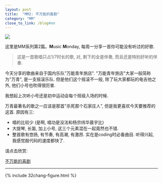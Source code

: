 ```yaml
---
layout: post
title:  "MM2: 不万能的喜剧"
category: "MM"
close_to_link: /blog#mm
---
```


<img src="https://s3-us-west-1.amazonaws.com/blog.zurassic.com/MM/MM2.png">

这里是MM系列第2篇。**M**usic **M**onday, 每周一分享一首你可能没有听过的好歌.

> 这是一首歌唱只占1/7时长的歌, 对, 剩下的全是伴奏, 而且还是特别好听的伴奏.

今天分享的歌曲来自于国内乐队"万能青年旅店". "万能青年旅店"大家一般简称为"万青", 是一支摇滚乐队. 但是他们这个摇滚不一般, 除了玩大家都玩的电吉他之外, 他们小号也吹得很厉害. 

我想起上次听小号还是初中运动会每个班级入场的时候. 

万青最著名的歌之一应该是那首"杀死那个石家庄人", 但是我更喜欢今天要推荐的这首. 原因有三:

- 唱的比较少 (是啊, 唱功是没法和杨宗纬华晨宇比) 
- 大提琴, 长笛, 加上小号, 这三个元素混在一起竟然也不错.
- 整首歌有悠扬, 有节奏, 有高潮, 有激昂. 实在是coding时必备曲目. 听得兴起, 我感觉敲代码的速度都快了.

请点击欣赏:

[不万能的喜剧](http://www.xiami.com/song/1769863605)

---

{% include 32chang-figure.html %}

